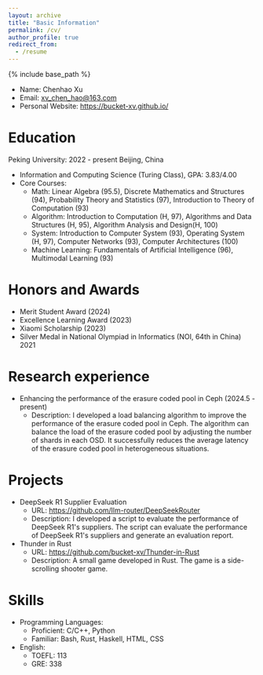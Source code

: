 ```yaml
---
layout: archive
title: "Basic Information"
permalink: /cv/
author_profile: true
redirect_from:
  - /resume
---
```


{% include base_path %}
* Name: Chenhao Xu
* Email: xv_chen_hao@163.com
* Personal Website: https://bucket-xv.github.io/

Education
======
Peking University: 2022 - present Beijing, China
* Information and Computing Science (Turing Class), GPA: 3.83/4.00
* Core Courses: 
  * Math: Linear Algebra (95.5), Discrete Mathematics and Structures (94), Probability Theory and Statistics (97), Introduction to Theory of Computation (93)
  * Algorithm: Introduction to Computation (H, 97), Algorithms and Data Structures (H, 95), Algorithm Analysis and Design(H, 100)
  * System: Introduction to Computer System (93), Operating System (H, 97), Computer Networks (93), Computer Architectures (100)
  * Machine Learning: Fundamentals of Artificial Intelligence (96), Multimodal Learning (93)

Honors and Awards
======
* Merit Student Award (2024)
* Excellence Learning Award (2023)
* Xiaomi Scholarship (2023)
* Silver Medal in National Olympiad in Informatics (NOI, 64th in China) 2021

Research experience
======
* Enhancing the performance of the erasure coded pool in Ceph (2024.5 - present)
  * Description: I developed a load balancing algorithm to improve the performance of the erasure coded pool in Ceph. The algorithm can balance the load of the erasure coded pool by adjusting the number of shards in each OSD. It successfully reduces the average latency of the erasure coded pool in heterogeneous situations.

Projects
======
* DeepSeek R1 Supplier Evaluation
  * URL: https://github.com/llm-router/DeepSeekRouter
  * Description: I developed a script to evaluate the performance of DeepSeek R1's suppliers. The script can evaluate the performance of DeepSeek R1's suppliers and generate an evaluation report.
* Thunder in Rust
  * URL: https://github.com/bucket-xv/Thunder-in-Rust
  * Description: A small game developed in Rust. The game is a side-scrolling shooter game.

Skills
======
* Programming Languages: 
  * Proficient: C/C++, Python
  * Familiar: Bash, Rust, Haskell, HTML, CSS
* English:
  * TOEFL: 113
  * GRE: 338

<!-- Publications
======
  <ul>{% for post in site.publications %}
    {% include archive-single-cv.html %}
  {% endfor %}</ul> -->
  